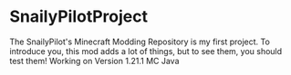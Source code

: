 # SnailyPilotProject
The SnailyPilot's Minecraft Modding Repository is my first project. To introduce you, this mod adds a lot of things, but to see them, you should test them! 
Working on Version 1.21.1 MC Java
